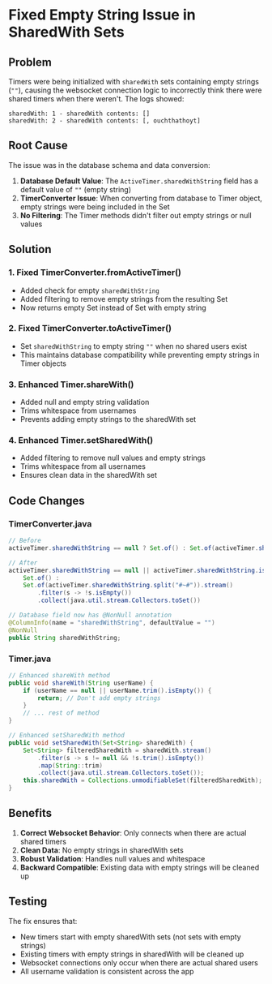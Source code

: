 # Fixed Empty String Issue in SharedWith Sets

## Problem
Timers were being initialized with `sharedWith` sets containing empty strings (`""`), causing the websocket connection logic to incorrectly think there were shared timers when there weren't. The logs showed:

```
sharedWith: 1 - sharedWith contents: []
sharedWith: 2 - sharedWith contents: [, ouchthathoyt]
```

## Root Cause
The issue was in the database schema and data conversion:

1. **Database Default Value**: The `ActiveTimer.sharedWithString` field has a default value of `""` (empty string)
2. **TimerConverter Issue**: When converting from database to Timer object, empty strings were being included in the Set
3. **No Filtering**: The Timer methods didn't filter out empty strings or null values

## Solution

### 1. Fixed TimerConverter.fromActiveTimer()
- Added check for empty `sharedWithString` 
- Added filtering to remove empty strings from the resulting Set
- Now returns empty Set instead of Set with empty string

### 2. Fixed TimerConverter.toActiveTimer()
- Set `sharedWithString` to empty string `""` when no shared users exist
- This maintains database compatibility while preventing empty strings in Timer objects

### 3. Enhanced Timer.shareWith()
- Added null and empty string validation
- Trims whitespace from usernames
- Prevents adding empty strings to the sharedWith set

### 4. Enhanced Timer.setSharedWith()
- Added filtering to remove null values and empty strings
- Trims whitespace from all usernames
- Ensures clean data in the sharedWith set

## Code Changes

### TimerConverter.java
```java
// Before
activeTimer.sharedWithString == null ? Set.of() : Set.of(activeTimer.sharedWithString.split("#~#"))

// After  
activeTimer.sharedWithString == null || activeTimer.sharedWithString.isEmpty() ? 
    Set.of() : 
    Set.of(activeTimer.sharedWithString.split("#~#")).stream()
        .filter(s -> !s.isEmpty())
        .collect(java.util.stream.Collectors.toSet())

// Database field now has @NonNull annotation
@ColumnInfo(name = "sharedWithString", defaultValue = "")
@NonNull
public String sharedWithString;
```

### Timer.java
```java
// Enhanced shareWith method
public void shareWith(String userName) {
    if (userName == null || userName.trim().isEmpty()) {
        return; // Don't add empty strings
    }
    // ... rest of method
}

// Enhanced setSharedWith method  
public void setSharedWith(Set<String> sharedWith) {
    Set<String> filteredSharedWith = sharedWith.stream()
        .filter(s -> s != null && !s.trim().isEmpty())
        .map(String::trim)
        .collect(java.util.stream.Collectors.toSet());
    this.sharedWith = Collections.unmodifiableSet(filteredSharedWith);
}
```

## Benefits

1. **Correct Websocket Behavior**: Only connects when there are actual shared timers
2. **Clean Data**: No empty strings in sharedWith sets
3. **Robust Validation**: Handles null values and whitespace
4. **Backward Compatible**: Existing data with empty strings will be cleaned up

## Testing

The fix ensures that:
- New timers start with empty sharedWith sets (not sets with empty strings)
- Existing timers with empty strings in sharedWith will be cleaned up
- Websocket connections only occur when there are actual shared users
- All username validation is consistent across the app 